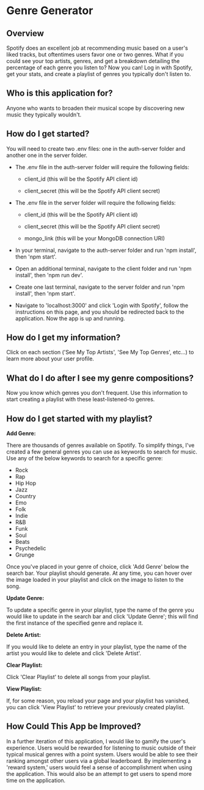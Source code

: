 # Genre Generator

## Overview

Spotify does an excellent job at recommending music based on a user's liked tracks, but oftentimes users favor one or two genres. What if you could see your top artists, genres, and get a breakdown detailing the percentage of each genre you listen to? Now you can! Log in with Spotify, get your stats, and create a playlist of genres you typically don't listen to. <!-- See a quick demo here: [Spotify Application Demo](https://youtu.be/Gx3xeWWrS24) -->

## Who is this application for?

Anyone who wants to broaden their musical scope by discovering new music they typically wouldn't.

## How do I get started?

You will need to create two .env files: one in the auth-server folder and another one in the server folder.

- The .env file in the auth-server folder will require the following fields:

  - client_id (this will be the Spotify API client id)

  - client_secret (this will be the Spotify API client secret)

- The .env file in the server folder will require the following fields:

  - client_id (this will be the Spotify API client id)

  - client_secret (this will be the Spotify API client secret)

  - mongo_link (this will be your MongoDB connection URI)

- In your terminal, navigate to the auth-server folder and run 'npm install', then 'npm start'.
- Open an additional terminal, navigate to the client folder and run 'npm install', then 'npm run dev'.
- Create one last terminal, navigate to the server folder and run 'npm install', then 'npm start'.
- Navigate to 'localhost:3000' and click 'Login with Spotify', follow the instructions on this page, and you should be redirected back to the application. Now the app is up and running.

## How do I get my information?

Click on each section ('See My Top Artists', 'See My Top Genres', etc...) to learn more about your user profile.

## What do I do after I see my genre compositions?

Now you know which genres you don't frequent. Use this information to start creating a playlist with these least-listened-to genres.

## How do I get started with my playlist?

**Add Genre:**

There are thousands of genres available on Spotify. To simplify things, I've created a few general genres you can use as keywords to search for music. Use any of the below keywords to search for a specific genre:

- Rock
- Rap
- Hip Hop
- Jazz
- Country
- Emo
- Folk
- Indie
- R&B
- Funk
- Soul
- Beats
- Psychedelic
- Grunge

Once you've placed in your genre of choice, click 'Add Genre' below the search bar. Your playlist should generate. At any time, you can hover over the image loaded in your playlist and click on the image to listen to the song.

**Update Genre:**

To update a specific genre in your playlist, type the name of the genre you would like to update in the search bar and click 'Update Genre'; this will find the first instance of the specified genre and replace it.

**Delete Artist:**

If you would like to delete an entry in your playlist, type the name of the artist you would like to delete and click 'Delete Artist'.

**Clear Playlist:**

Click 'Clear Playlist' to delete all songs from your playlist.

**View Playlist:**

If, for some reason, you reload your page and your playlist has vanished, you can click 'View Playlist' to retrieve your previously created playlist.

## How Could This App be Improved?

In a further iteration of this application, I would like to gamify the user's experience. Users would be rewarded for listening to music outside of their typical musical genres with a point system. Users would be able to see their ranking amongst other users via a global leaderboard. By implementing a 'reward system,' users would feel a sense of accomplishment when using the application. This would also be an attempt to get users to spend more time on the application.
